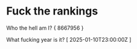# Fuck the rankings

Who the hell am I?
{ 8667956 }

What fucking year is it?
[ 2025-01-10T23:00:00Z ]
